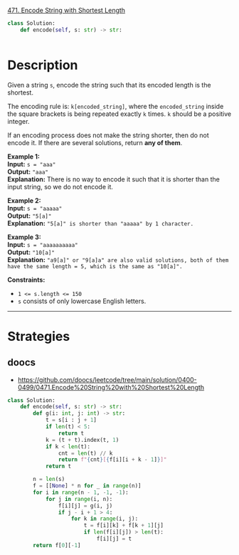 [471. Encode String with Shortest Length](https://leetcode.com/problems/encode-string-with-shortest-length)

```python
class Solution:
    def encode(self, s: str) -> str:
    
```

# Description

Given a string `s`, encode the string such that its encoded length is the shortest.

The encoding rule is: `k[encoded_string]`, where the `encoded_string` inside the square brackets is being repeated exactly `k` times. `k` should be a positive integer.

If an encoding process does not make the string shorter, then do not encode it. If there are several solutions, return **any of them**.

**Example 1:**  
**Input:** `s = "aaa"`  
**Output:** `"aaa"`  
**Explanation:** There is no way to encode it such that it is shorter than the input string, so we do not encode it.

**Example 2:**  
**Input:** `s = "aaaaa"`  
**Output:** `"5[a]"`  
**Explanation:** `"5[a]" is shorter than "aaaaa" by 1 character.`  

**Example 3:**  
**Input:** `s = "aaaaaaaaaa"`  
**Output:** `"10[a]"`  
**Explanation:** `"a9[a]" or "9[a]a" are also valid solutions, both of them have the same length = 5, which is the same as "10[a]".`  

**Constraints:**  
- `1 <= s.length <= 150`
- `s` consists of only lowercase English letters.

---

# Strategies



## doocs

- https://github.com/doocs/leetcode/tree/main/solution/0400-0499/0471.Encode%20String%20with%20Shortest%20Length


```python
class Solution:
    def encode(self, s: str) -> str:
        def g(i: int, j: int) -> str:
            t = s[i : j + 1]
            if len(t) < 5:
                return t
            k = (t + t).index(t, 1)
            if k < len(t):
                cnt = len(t) // k
                return f"{cnt}[{f[i][i + k - 1]}]"
            return t

        n = len(s)
        f = [[None] * n for _ in range(n)]
        for i in range(n - 1, -1, -1):
            for j in range(i, n):
                f[i][j] = g(i, j)
                if j - i + 1 > 4:
                    for k in range(i, j):
                        t = f[i][k] + f[k + 1][j]
                        if len(f[i][j]) > len(t):
                            f[i][j] = t
        return f[0][-1]
```